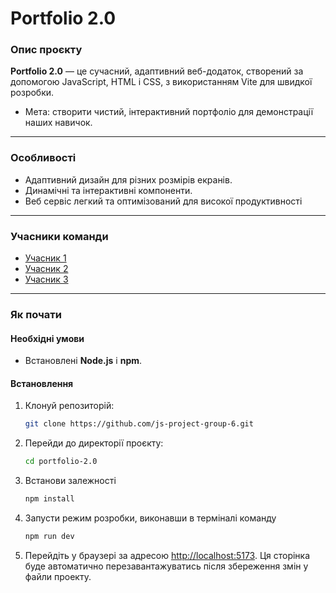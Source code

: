 # Portfolio 2.0  

### Опис проєкту  
**Portfolio 2.0** — це сучасний, адаптивний веб-додаток, створений за допомогою JavaScript, HTML і CSS, з використанням Vite для швидкої розробки.  

- Мета: створити чистий, інтерактивний портфоліо для демонстрації наших навичок.  

---

### Особливості  
- Адаптивний дизайн для різних розмірів екранів.  
- Динамічні та інтерактивні компоненти.  
- Веб сервіс легкий та оптимізований для високої продуктивності

---

### Учасники команди  
- [Учасник 1](#)  
- [Учасник 2](#)  
- [Учасник 3](#)  

---

### Як почати  

#### Необхідні умови  
- Встановлені **Node.js** і **npm**.  

#### Встановлення  
1. Клонуй репозиторій:  
   ```bash
   git clone https://github.com/js-project-group-6.git
   ```
2. Перейди до директорії проєкту:
   ```bash
   cd portfolio-2.0
   ```
3. Встанови залежності
   ```bash
   npm install
   ```
4. Запусти режим розробки, виконавши в терміналі команду
   ```bash
   npm run dev
   ```
6. Перейдіть у браузері за адресою
   [http://localhost:5173](http://localhost:5173). Ця сторінка буде автоматично
   перезавантажуватись після збереження змін у файли проекту.
